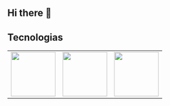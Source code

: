 ## Hi there 👋

<!--
**compilatech/compilatech** is a ✨ _special_ ✨ repository because its `README.md` (this file) appears on your GitHub profile.

Here are some ideas to get you started:

- 🔭 I’m currently working on ...
- 🌱 I’m currently learning ...
- 👯 I’m looking to collaborate on ...
- 🤔 I’m looking for help with ...
- 💬 Ask me about ...
- 📫 How to reach me: ...
- 😄 Pronouns: ...
- ⚡ Fun fact: ...
-->

## Tecnologias
<table>
  <tr>
    <td><img width="100px" height="100px" src="https://cdn.jsdelivr.net/gh/devicons/devicon@latest/icons/azuresqldatabase/azuresqldatabase-original.svg" /></td>
    <td><img width="100px" height="100px" src="https://cdn.jsdelivr.net/gh/devicons/devicon@latest/icons/python/python-original-wordmark.svg" /></td>
    <td><img width="100px" height="100px" src="https://cdn.jsdelivr.net/gh/devicons/devicon@latest/icons/csharp/csharp-original.svg" /></td>
  </tr>
</table>
